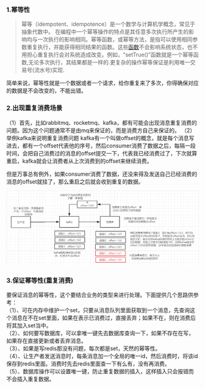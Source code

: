 ### 1.幂等性
>幂等（idempotent、idempotence）是一个数学与计算机学概念，常见于抽象代数中。
在编程中一个幂等操作的特点是其任意多次执行所产生的影响均与一次执行的影响相同。幂等函数，或幂等方法，是指可以使用相同参数重复执行，并能获得相同结果的函数。这些[函数](https://baike.baidu.com/item/%E5%87%BD%E6%95%B0/301912)不会影响系统状态，也不用担心重复执行会对系统造成改变。例如，“setTrue()”函数就是一个幂等函数,无论多次执行，其结果都是一样的.更复杂的操作幂等保证是利用唯一交易号(流水号)实现.

简单来说，幂等性就是一个数据或者一个请求，给你重复来了多次，你得确保对应的数据是不会改变的，不能出错。
### 2.出现重复消费场景
（1）首先，比如rabbitmq、rocketmq、kafka，都有可能会出现消息重复消费的问题。因为这个问题通常不是由mq来保证的，而是消费方自己来保证的。
（2）举例kafka来说明重复消费问题
kafka有一个叫做offset的概念，就是每个消息写进去，都有一个offset代表他的序号，然后consumer消费了数据之后，每隔一段时间，会把自己消费过的消息的offset提交一下，代表我已经消费过了，下次就算重启，kafka就会让消费者从上次消费到的offset来继续消费。

但是万事总有例外，如果consumer消费了数据，还没来得及发送自己已经消费的消息的offset就挂了，那么重启之后就会收到重复的数据。   

![kafka重复消费示意图.png](/image/mq/3-1kafka重复消费.webp)

### 3.保证幂等性(重复消费)
要保证消息的幂等性，这个要结合业务的类型来进行处理。下面提供几个思路供参考：  
（1）、可在内存中维护一个set，只要从消息队列里面获取到一个消息，先查询这个消息在不在set里面，如果在表示已消费过，直接丢弃；如果不在，则在消费后将其加入set当中。  
（2）、如何要写数据库，可以拿唯一键先去数据库查询一下，如果不存在在写，如果存在直接更新或者丢弃消息。  
（3）、如果是写redis那没有问题，每次都是set，天然的幂等性。  
（4）、让生产者发送消息时，每条消息加一个全局的唯一id，然后消费时，将该id保存到redis里面。消费时先去redis里面查一下有么有，没有再消费。  
（5）、数据库操作可以设置唯一键，防止重复数据的插入，这样插入只会报错而不会插入重复数据。



